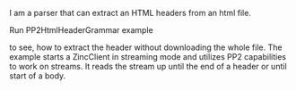 I am a parser that can extract an HTML headers from an html file.

Run PP2HtmlHeaderGrammar example

to see, how to extract  the header without downloading the whole file. The example starts a  ZincClient in streaming mode and utilizes PP2 capabilities to work on streams. It reads the stream up until the end of a header or until start of a body.